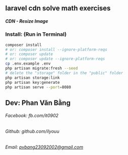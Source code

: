 ## laravel cdn solve math exercises
##### CDN - Resize Image

### Install: (Run in Terminal)
```bash
composer install 	
# or: composer install --ignore-platform-reqs
# or: composer update 
# or: composer update --ignore-platform-reqs 
cp .env.example .env
php artisan migrate:fresh --seed
# delete the "storage" folder in the "public" folder
php artisan storage:link    
php artisan key:generate    
php artisan serve --port=8080
```

## Dev: Phan Văn Bằng
###### Facebook: fb.com/it0902
###### Github: github.com/ilyouu
###### Email: pvbang23092002@gmail.com